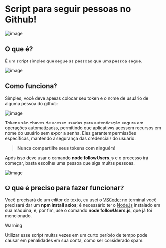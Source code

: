 # Script para seguir pessoas no Github!

![image](https://github.com/EvS444/botFollowersGithub/assets/63565495/2cfab579-72f7-4e59-9b74-97eb72a2c00b)

## O que é?

É um script simples que segue as pessoas que uma pessoa segue.

![image](https://github.com/EvS444/botFollowersGithub/assets/63565495/7cd4eeda-a360-497b-8b6c-d9a101a644c4)

## Como funciona?

Simples, você deve apenas colocar seu token e o nome de usuário de alguma pessoa do github:

![image](https://github.com/EvS444/botFollowersGithub/assets/63565495/2701884c-0bf3-4b8e-ba6d-87efca6fa838)

Tokens são chaves de acesso usadas para autenticação segura em operações automatizadas, permitindo que aplicativos acessem recursos em nome do usuário sem expor a senha. Eles garantem permissões específicas, mantendo a segurança das credenciais do usuário.
> **Nunca compartilhe seus tokens com ninguém!**

Após isso deve usar o comando **node followUsers.js** e o processo irá começar, basta escolher uma pessoa que siga muitas pessoas.

![image](https://github.com/EvS444/botFollowersGithub/assets/63565495/f727cc85-bd72-46f2-af7e-6437c43c6f91)

## O que é preciso para fazer funcionar?

Você precisará de um editor de texto, eu usei o [VSCode](https://code.visualstudio.com); no terminal você precisará dar um **npm install axios**; é necessário ter o [Node.js](https://nodejs.org/en) instalado em sua máquina; e, por fim, use o comando **node followUsers.js**, que já foi mencionado.

> [!WARNING]
> Utilizar esse script muitas vezes em um curto período de tempo pode causar em penalidades em sua conta, como ser considerado spam.
